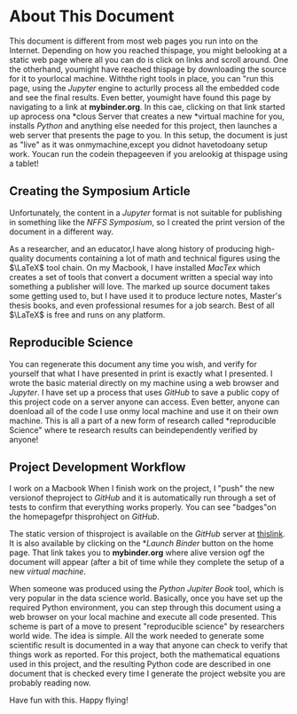 # About This Document

This document is different from most web pages you run into on the Internet.
Depending on how you reached thispage, you might belooking at a static web page
where all you can do is click on links and scroll around. One the otherhand,
youmight have reached thispage by downloading the source for it to yourlocal
machine. Withthe right tools in place, you can "run this page, using the *Jupyter*
engine to acturlly process all the embedded code and see the final results. Even
better, youmight have found this page by navigating to a link at
**mybinder.org**. In this cae, clicking on that link started up aprocess ona
*clous Server that creates a new *virtual machine for you, installs *Python*
and anything else needed for this project, then launches a web server that
presents the page to you. In this setup, the document is just as "live" as it
was onmymachine,except you didnot havetodoany setup work. Youcan run the codein
thepageeven if you arelookig at thispage using a tablet!

## Creating the Symposium Article

Unfortunately, the content in a *Jupyter* format is not suitable for publishing
in something like the *NFFS Symposium*, so I created the print version of the
document in a different way.

As a researcher, and an educator,I have along history of producing high-quality
documents containing a lot of math and technical figures using the $\LaTeX$ tool chain.
On my Macbook, I have installed *MacTex* which creates a set of tools that convert
a document written a special way into something a publisher will love.
The marked up source document takes some getting used to, but I have used it to
produce lecture notes, Master's thesis books, and even professional resumes for
a job search. Best of all $\LaTeX$ is free and runs on any platform.

## Reproducible Science

You can regenerate this document any time you wish, and verify for yourself
that what I have presented in print is exactly what I presented. I wrote the
basic material directly on my machine using a web browser and *Jupyter*. I have
set up a process that uses *GitHub* to save a public copy of this project code
on a server anyone can access. Even better, anyone can doenload all of the code
I use onmy local machine and use it on their own machine. This is all a part of
a new form of research called *reproducible Science" where te research results
can beindependently verified by anyone!


## Project Development Workflow

I work on a Macbook
When I finish work on the project, I "push" the new versionof theproject to *GitHub* and it is automatically run through a set of tests to confirm that everything works properly. You can see "badges"on the homepagefpr thisprohject on *GitHub*.

The static version of thisproject is available on the *GitHub* server at [thislink](https;//rblack.github.io/nffs-2022-symposium-live). It is also available by clicking on the **Launch Binder* button on the home page. That link takes you to **mybinder.org** where alive version ogf the document will appear (after a bit of time while they complete the setup of a new *virtual machine*.

When someone
was produced using the *Python* *Jupiter Book* tool, which is very popular in
the data science world. Basically, once you have set up the required Python
environment, you can step through this document using a web browser on your
local machine and execute all code presented. This scheme is part of a move to
present \"reproducible science\" by researchers world wide. The idea is simple.
All the work needed to generate some scientific result is documented in a way
that anyone can check to verify that things work as reported. For this project,
both the mathematical equations used in this project, and the resulting Python
code are described in one document that is checked every time I generate the
project website you are probably reading now.

Have fun with this. Happy flying!

